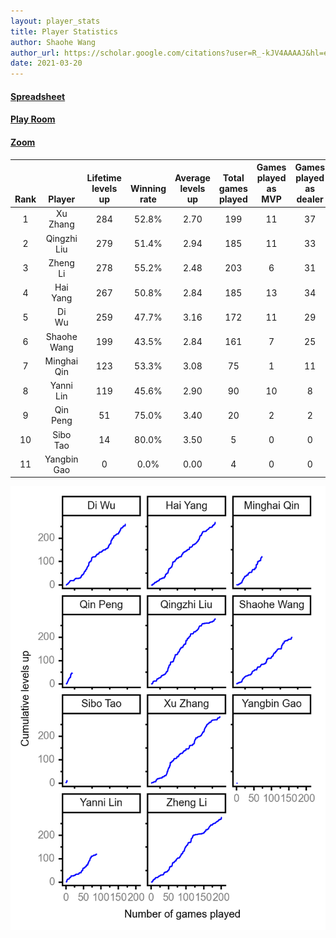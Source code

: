 ```yaml
---
layout: player_stats
title: Player Statistics
author: Shaohe Wang
author_url: https://scholar.google.com/citations?user=R_-kJV4AAAAJ&hl=en
date: 2021-03-20
---
```


#### [Spreadsheet](https://docs.google.com/spreadsheets/d/1So3PBr9gV3I0LzApZOgJlQew2QjM1wAiWhR50rAnHRg/edit#gid=2137801449)
#### [Play Room](https://playingcards.io/a3775q)
#### [Zoom](https://ucsf.zoom.us/j/91360570376?pwd=SmN6aFNPY3UzdEp3M0tmQ1ViUkdQUT09)

<div class="table-wrapper" markdown="block">

| <br><br><br>Rank | <br><br><br>Player | <br> Lifetime <br> levels <br> up | <br><br> Winning <br> rate | <br> Average <br> levels <br> up | <br> Total <br> games <br> played | Games <br> played <br> as <br> MVP | Games <br> played <br> as <br> dealer | N_games <br> short <br> staffed <br> as dealer | Winning <br> rate <br> as <br> dealer |
|:---:|:---:|:---:|:---:|:---:|:---:|:---:|:---:|:---:|:---:|
| 1 | Xu <br> Zhang | 284 | 52.8% | 2.70 | 199 | 11 | 37 | 1 | 51.4% |
| 2 | Qingzhi <br> Liu | 279 | 51.4% | 2.94 | 185 | 11 | 33 | 3 | 48.5% |
| 3 | Zheng <br> Li | 278 | 55.2% | 2.48 | 203 | 6 | 31 | 0 | 64.5% |
| 4 | Hai <br> Yang | 267 | 50.8% | 2.84 | 185 | 13 | 34 | 1 | 52.9% |
| 5 | Di <br> Wu | 259 | 47.7% | 3.16 | 172 | 11 | 29 | 0 | 37.9% |
| 6 | Shaohe <br> Wang | 199 | 43.5% | 2.84 | 161 | 7 | 25 | 2 | 36.0% |
| 7 | Minghai <br> Qin | 123 | 53.3% | 3.08 | 75 | 1 | 11 | 1 | 72.7% |
| 8 | Yanni <br> Lin | 119 | 45.6% | 2.90 | 90 | 10 | 8 | 2 | 37.5% |
| 9 | Qin <br> Peng | 51 | 75.0% | 3.40 | 20 | 2 | 2 | 0 | 100.0% |
| 10 | Sibo <br> Tao | 14 | 80.0% | 3.50 | 5 | 0 | 0 | 0 | 0.0% |
| 11 | Yangbin <br> Gao | 0 | 0.0% | 0.00 | 4 | 0 | 0 | 0 | 0.0% |

</div>

<img src="/assets/images/player_history_plot.png" alt="Plot of player level history" />
